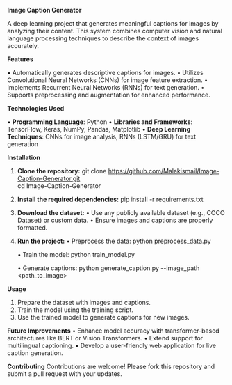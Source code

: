 **Image Caption Generator**

  A deep learning project that generates meaningful captions for images by analyzing their content. This system combines computer vision and natural language processing techniques to describe the context of images accurately.

**Features**

  •	Automatically generates descriptive captions for images.
  •	Utilizes Convolutional Neural Networks (CNNs) for image feature extraction.
  •	Implements Recurrent Neural Networks (RNNs) for text generation.
  •	Supports preprocessing and augmentation for enhanced performance.

**Technologies Used**

  •	**Programming Language**: Python
  •	**Libraries and Frameworks**: TensorFlow, Keras, NumPy, Pandas, Matplotlib
  •	**Deep Learning Techniques**: CNNs for image analysis, RNNs (LSTM/GRU) for text generation

**Installation**
  1. **Clone the repository:**
       git clone https://github.com/Malakismail/Image-Caption-Generator.git  
       cd Image-Caption-Generator  

  2. **Install the required dependencies:**
       pip install -r requirements.txt  

  3. **Download the dataset:**
       •	Use any publicly available dataset (e.g., COCO Dataset) or custom data.
       •	Ensure images and captions are properly formatted.

  4. **Run the project:**
       •	Preprocess the data:
           python preprocess_data.py  

       •	Train the model:
           python train_model.py  

       •	Generate captions:
          python generate_caption.py --image_path <path_to_image>  


**Usage**
  1. Prepare the dataset with images and captions.
  2. Train the model using the training script.
  3. Use the trained model to generate captions for new images.


**Future Improvements**
  •	Enhance model accuracy with transformer-based architectures like BERT or Vision Transformers.
  •	Extend support for multilingual captioning.
  •	Develop a user-friendly web application for live caption generation.

**Contributing**
  Contributions are welcome! Please fork this repository and submit a pull request with your updates.




